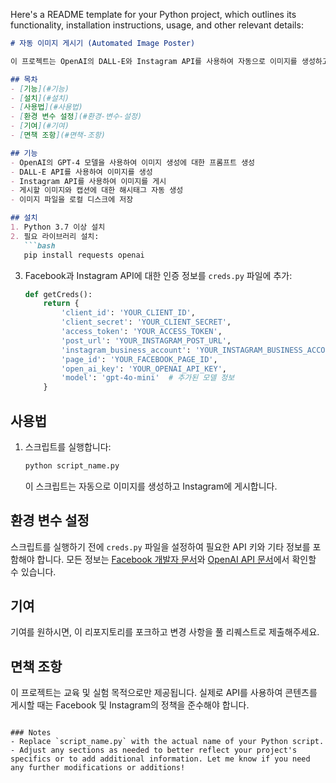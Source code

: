 Here's a README template for your Python project, which outlines its functionality, installation instructions, usage, and other relevant details:

```markdown
# 자동 이미지 게시기 (Automated Image Poster)

이 프로젝트는 OpenAI의 DALL-E와 Instagram API를 사용하여 자동으로 이미지를 생성하고 Instagram에 게시하는 스크립트입니다. 이 스크립트는 랜덤으로 선택된 동물, 사물, 행동, 장소를 조합하여 캡션을 생성하고, 생성된 이미지를 저장한 후 Instagram에 게시합니다.

## 목차
- [기능](#기능)
- [설치](#설치)
- [사용법](#사용법)
- [환경 변수 설정](#환경-변수-설정)
- [기여](#기여)
- [면책 조항](#면책-조항)

## 기능
- OpenAI의 GPT-4 모델을 사용하여 이미지 생성에 대한 프롬프트 생성
- DALL-E API를 사용하여 이미지를 생성
- Instagram API를 사용하여 이미지를 게시
- 게시할 이미지와 캡션에 대한 해시태그 자동 생성
- 이미지 파일을 로컬 디스크에 저장

## 설치
1. Python 3.7 이상 설치
2. 필요 라이브러리 설치:
   ```bash
   pip install requests openai
   ```
3. Facebook과 Instagram API에 대한 인증 정보를 `creds.py` 파일에 추가:
   ```python
   def getCreds():
       return {
           'client_id': 'YOUR_CLIENT_ID',
           'client_secret': 'YOUR_CLIENT_SECRET',
           'access_token': 'YOUR_ACCESS_TOKEN',
           'post_url': 'YOUR_INSTAGRAM_POST_URL',
           'instagram_business_account': 'YOUR_INSTAGRAM_BUSINESS_ACCOUNT_ID',
           'page_id': 'YOUR_FACEBOOK_PAGE_ID',
           'open_ai_key': 'YOUR_OPENAI_API_KEY',
           'model': 'gpt-4o-mini'  # 추가된 모델 정보
       }
   ```

## 사용법
1. 스크립트를 실행합니다:
   ```bash
   python script_name.py
   ```
   이 스크립트는 자동으로 이미지를 생성하고 Instagram에 게시합니다.

## 환경 변수 설정
스크립트를 실행하기 전에 `creds.py` 파일을 설정하여 필요한 API 키와 기타 정보를 포함해야 합니다. 모든 정보는 [Facebook 개발자 문서](https://developers.facebook.com/docs/)와 [OpenAI API 문서](https://platform.openai.com/docs/)에서 확인할 수 있습니다.

## 기여
기여를 원하시면, 이 리포지토리를 포크하고 변경 사항을 풀 리퀘스트로 제출해주세요.

## 면책 조항
이 프로젝트는 교육 및 실험 목적으로만 제공됩니다. 실제로 API를 사용하여 콘텐츠를 게시할 때는 Facebook 및 Instagram의 정책을 준수해야 합니다.
```

### Notes
- Replace `script_name.py` with the actual name of your Python script.
- Adjust any sections as needed to better reflect your project's specifics or to add additional information. Let me know if you need any further modifications or additions!
